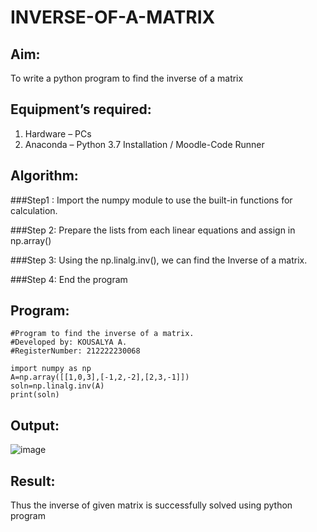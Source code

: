 # INVERSE-OF-A-MATRIX
## Aim:
To write a python program to find the inverse of a matrix
## Equipment’s required:
1. 	Hardware – PCs
2. 	Anaconda – Python 3.7 Installation / Moodle-Code Runner
## Algorithm:
###Step1 :
Import the numpy module to use the built-in functions for calculation.

###Step 2:
Prepare the lists from each linear equations and assign in np.array()

###Step 3:
Using the np.linalg.inv(), we can find the Inverse of a matrix.

###Step 4:
End the program

## Program:
```
#Program to find the inverse of a matrix.
#Developed by: KOUSALYA A.
#RegisterNumber: 212222230068

import numpy as np
A=np.array([[1,0,3],[-1,2,-2],[2,3,-1]])
soln=np.linalg.inv(A)
print(soln)
```
## Output:
![image](https://github.com/Kousalya22008930/INVERSE-OF-A-MATRIX/assets/119389108/e93454cb-85e0-4f34-b2fe-fb46843b41bb)


## Result:
Thus the inverse of given matrix is successfully solved using python program

